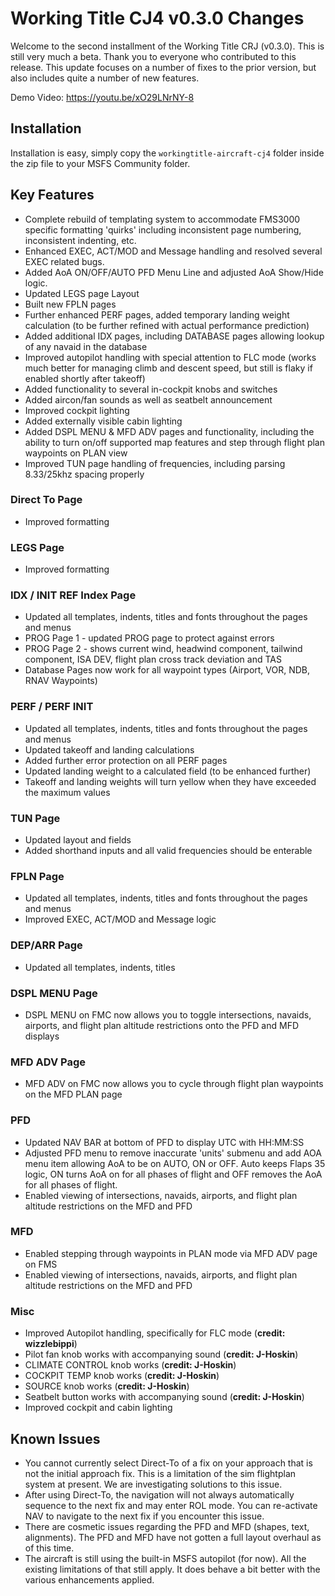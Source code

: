 # Working Title CJ4 v0.3.0 Changes

Welcome to the second installment of the Working Title CRJ (v0.3.0). This is still very much a beta. Thank you to everyone who contributed to this release. This update focuses on a number of fixes to the prior version, but also includes quite a number of new features.

Demo Video: https://youtu.be/xO29LNrNY-8

## Installation
Installation is easy, simply copy the `workingtitle-aircraft-cj4` folder inside the zip file to your MSFS Community folder.

## Key Features
* Complete rebuild of templating system to accommodate FMS3000 specific formatting 'quirks' including inconsistent page numbering, inconsistent indenting, etc.
* Enhanced EXEC, ACT/MOD and Message handling and resolved several EXEC related bugs.
* Added AoA ON/OFF/AUTO PFD Menu Line and adjusted AoA Show/Hide logic.
* Updated LEGS page Layout
* Built new FPLN pages
* Further enhanced PERF pages, added temporary landing weight calculation (to be further refined with actual performance prediction)
* Added additional IDX pages, including DATABASE pages allowing lookup of any navaid in the database
* Improved autopilot handling with special attention to FLC mode (works much better for managing climb and descent speed, but still is flaky if enabled shortly after takeoff)
* Added functionality to several in-cockpit knobs and switches
* Added aircon/fan sounds as well as seatbelt announcement
* Improved cockpit lighting
* Added externally visible cabin lighting
* Added DSPL MENU & MFD ADV pages and functionality, including the ability to turn on/off supported map features and step through flight plan waypoints on PLAN view
* Improved TUN page handling of frequencies, including parsing 8.33/25khz spacing properly

### Direct To Page
* Improved formatting

### LEGS Page
* Improved formatting

### IDX / INIT REF Index Page
* Updated all templates, indents, titles and fonts throughout the pages and menus
* PROG Page 1 - updated PROG page to protect against errors
* PROG Page 2 - shows current wind, headwind component, tailwind component, ISA DEV, flight plan cross track deviation and TAS
* Database Pages now work for all waypoint types (Airport, VOR, NDB, RNAV Waypoints)

### PERF / PERF INIT
* Updated all templates, indents, titles and fonts throughout the pages and menus
* Updated takeoff and landing calculations
* Added further error protection on all PERF pages
* Updated landing weight to a calculated field (to be enhanced further)
* Takeoff and landing weights will turn yellow when they have exceeded the maximum values

### TUN Page
* Updated layout and fields
* Added shorthand inputs and all valid frequencies should be enterable

### FPLN Page
* Updated all templates, indents, titles and fonts throughout the pages and menus
* Improved EXEC, ACT/MOD and Message logic 

### DEP/ARR Page
* Updated all templates, indents, titles 

### DSPL MENU Page
* DSPL MENU on FMC now allows you to toggle intersections, navaids, airports, and flight plan altitude restrictions onto the PFD and MFD displays

### MFD ADV Page
* MFD ADV on FMC now allows you to cycle through flight plan waypoints on the MFD PLAN page

### PFD
* Updated NAV BAR at bottom of PFD to display UTC with HH:MM:SS
* Adjusted PFD menu to remove inaccurate 'units' submenu and add AOA menu item allowing AoA to be on AUTO, ON or OFF. Auto keeps Flaps 35 logic, ON turns AoA on for all phases of flight and OFF removes the AoA for all phases of flight.
* Enabled viewing of intersections, navaids, airports, and flight plan altitude restrictions on the MFD and PFD

### MFD
* Enabled stepping through waypoints in PLAN mode via MFD ADV page on FMS
* Enabled viewing of intersections, navaids, airports, and flight plan altitude restrictions on the MFD and PFD

### Misc
* Improved Autopilot handling, specifically for FLC mode (**credit: wizzlebippi**)
* Pilot fan knob works with accompanying sound (**credit: J-Hoskin**)
* CLIMATE CONTROL knob works (**credit: J-Hoskin**)
* COCKPIT TEMP knob works (**credit: J-Hoskin**)
* SOURCE knob works (**credit: J-Hoskin**)
* Seatbelt button works with accompanying sound (**credit: J-Hoskin**)
* Improved cockpit and cabin lighting

## Known Issues
* You cannot currently select Direct-To of a fix on your approach that is not the initial approach fix. This is a limitation of the sim flightplan system at present. We are investigating solutions to this issue.
* After using Direct-To, the navigation will not always automatically sequence to the next fix and may enter ROL mode. You can re-activate NAV to navigate to the next fix if you encounter this issue.
* There are cosmetic issues regarding the PFD and MFD (shapes, text, alignments). The PFD and MFD have not gotten a full layout overhaul as of this time.
* The aircraft is still using the built-in MSFS autopilot (for now). All the existing limitations of that still apply. It does behave a bit better with the various enhancements applied.
